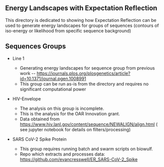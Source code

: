 ## Energy Landscapes with Expectation Reflection
This directory is dedicated to showing how Expectation Reflection can be used to generate energy landscapes for groups of sequences (contours of iso-energy or likelihood from specific sequence background)
## Sequences Groups
* Line 1
  * Generating energy landscapes for sequence group from previous work -- https://journals.plos.org/plosgenetics/article?id=10.1371/journal.pgen.1008991
  * This group can be run as-is from the directory and requires no significant computational power
* HIV-Envelope
  * The analysis on this group is incomplete.
  * This is the analysis for the OAR Innovation grant.
  * Data obtained from https://www.hiv.lanl.gov/content/sequence/NEWALIGN/align.html ( see jupyter notebook for details on filters/processing)

* SARS CoV-2 Spike Protein
  * This group requires running batch and swarm scripts on biowulf.
  * Repo which extracts and processes data: https://github.com/evancresswell/ER_SARS-CoV-2_Spike
